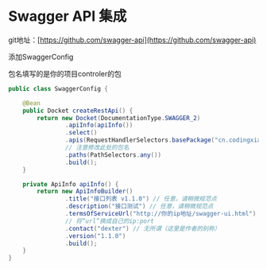 # Swagger API 集成

git地址：[https://github.com/swagger-api](https://github.com/swagger-api)

添加SwaggerConfig

包名填写的是你的项目controler的包

```java
public class SwaggerConfig {

    @Bean
    public Docket createRestApi() {
        return new Docket(DocumentationType.SWAGGER_2)
                .apiInfo(apiInfo())
                .select()
                .apis(RequestHandlerSelectors.basePackage("cn.codingxiaxw.web"))
                // 注意修改此处的包名
                .paths(PathSelectors.any())
                .build();
    }

    private ApiInfo apiInfo() {
        return new ApiInfoBuilder()
                .title("接口列表 v1.1.0") // 任意，请稍微规范点
                .description("接口测试") // 任意，请稍微规范点
                .termsOfServiceUrl("http://你的ip地址/swagger-ui.html")
                // 将“url”换成自己的ip:port
                .contact("dexter") // 无所谓（这里是作者的别称）
                .version("1.1.0")
                .build();
    }
}
```



